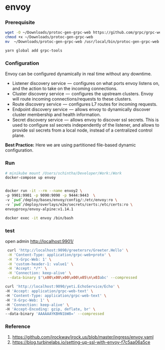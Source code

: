 # envoy

### Prerequisite

```bash
wget -O ~/Downloads/protoc-gen-grpc-web https://github.com/grpc/grpc-web/releases/download/1.0.7/protoc-gen-grpc-web-1.0.7-darwin-x86_64
chmod +x ~/Downloads/protoc-gen-grpc-web
mv  ~/Downloads/protoc-gen-grpc-web /usr/local/bin/protoc-gen-grpc-web

yarn global add grpc-tools
```

### Configuration

Envoy can be configured dynamically in real time without any downtime.

- Listener discovery service  —  configures on what ports envoy listens on, and the action to take on the incoming connections.
- Cluster discovery service  —  configures the upstream clusters. Envoy will route incoming connections/requests to these clusters.
- Route discovery service  —  configures L7 routes for incoming requests.
- Endpoint discovery service  —  allows envoy to dynamically discover cluster membership and health information.
- Secret discovery service  —  allows envoy to discover ssl secrets. This is used to configure ssl secrets independently of the listener, and allows to provide ssl secrets from a local node, instead of a centralized control plane.

**Best Practice:** Here we are using partitioned file-based dynamic configuration.

### Run

```bash
# minikube mount /Users/schintha/Developer/Work:/Work
docker-compose up envoy


docker run -it --rm --name envoy2 \
-p 9901:9901 -p 9090:9090 -p 9444:9443  \
-v `pwd`/deploy/bases/envoy/config/:/etc/envoy:ro \
-v `pwd`/deploy/overlays/e2e/secrets/certs:/etc/certs:ro \
envoyproxy/envoy-alpine:v1.14.1

docker exec -it envoy /bin/bash
```

### test

open admin <http://localhost:9901/>

```bash
 curl 'http://localhost:9090/greetersrv/Greeter.Hello' \
 -H 'Content-Type: application/grpc-web+proto' \
 -H 'X-Grpc-Web: 1' \
 -H 'custom-header-1: value1' \
 -H 'Accept: */*' \
 -H 'Connection: keep-alive' \
 --data-binary $'\x00\x00\x00\x00\x05\n\x03abc' --compressed

curl 'http://localhost:9090/yeti.EchoService/Echo' \
-H 'Accept: application/grpc-web-text' \
-H 'Content-Type: application/grpc-web-text' \
-H 'X-Grpc-Web: 1' \
-H 'Connection: keep-alive' \
-H 'Accept-Encoding: gzip, deflate, br' \
--data-binary 'AAAAAAYKBHN1bW8=' --compressed
```

### Reference

1. <https://github.com/jrockway/jrock.us/blob/master/ingress/envoy.yaml>
2. <https://blog.turbinelabs.io/setting-up-ssl-with-envoy-f7c5aa06a5ce>
